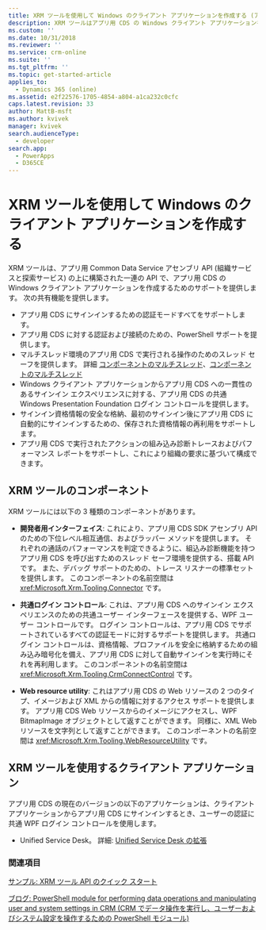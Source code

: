 ```yaml
---
title: XRM ツールを使用して Windows のクライアント アプリケーションを作成する (アプリ用 Common Data Service) | Microsoft Docs
description: XRM ツールはアプリ用 CDS の Windows クライアント アプリケーションを作成するためのサポートを提供する一連の API です。
ms.custom: ''
ms.date: 10/31/2018
ms.reviewer: ''
ms.service: crm-online
ms.suite: ''
ms.tgt_pltfrm: ''
ms.topic: get-started-article
applies_to:
  - Dynamics 365 (online)
ms.assetid: e2f22576-1705-4854-a804-a1ca232c0cfc
caps.latest.revision: 33
author: MattB-msft
ms.author: kvivek
manager: kvivek
search.audienceType:
  - developer
search.app:
  - PowerApps
  - D365CE
---
```

# <a name="build-windows-client-applications-using-the-xrm-tools"></a>XRM ツールを使用して Windows のクライアント アプリケーションを作成する

XRM ツールは、アプリ用 Common Data Service アセンブリ API (組織サービスと探索サービス) の上に構築された一連の API で、アプリ用 CDS の Windows クライアント アプリケーションを作成するためのサポートを提供します。 次の共有機能を提供します。  
  
- アプリ用 CDS にサインインするための認証モードすべてをサポートします。  
- アプリ用 CDS に対する認証および接続のための、PowerShell サポートを提供します。  
- マルチスレッド環境のアプリ用 CDS で実行される操作のためのスレッド セーフを提供します。 詳細 [コンポーネントのマルチスレッド](https://msdn.microsoft.com/library/vstudio/3es4b6yy.aspx)、[コンポーネントのマルチスレッド](https://msdn.microsoft.com/library/vstudio/a8544e2s.aspx)  
- Windows クライアント アプリケーションからアプリ用 CDS への一貫性のあるサインイン エクスペリエンスに対する、アプリ用 CDS の共通 Windows Presentation Foundation ログイン コントロールを提供します。  
- サインイン資格情報の安全な格納、最初のサインイン後にアプリ用 CDS に自動的にサインインするための、保存された資格情報の再利用をサポートします。  
- アプリ用 CDS で実行されたアクションの組み込み診断トレースおよびパフォーマンス レポートをサポートし、これにより組織の要求に基づいて構成できます。  
  
## <a name="components-of-xrm-tooling"></a>XRM ツールのコンポーネント  

XRM ツールには以下の 3 種類のコンポーネントがあります。  
  
- **開発者用インターフェイス**: これにより、アプリ用 CDS SDK アセンブリ API のための下位レベル相互通信、およびラッパー メソッドを提供します。 それぞれの通話のパフォーマンスを判定できるように、組込み診断機能を持つアプリ用 CDS を呼び出すためのスレッド セーフ環境を提供する、搭載 API です。 また、デバッグ サポートのための、トレース リスナーの標準セットを提供します。 このコンポーネントの名前空間は <xref:Microsoft.Xrm.Tooling.Connector> です。  
  
- **共通ログイン コントロール**: これは、アプリ用 CDS へのサインイン エクスペリエンスのための共通ユーザー インターフェースを提供する、WPF ユーザー コントロールです。 ログイン コントロールは、アプリ用 CDS でサポートされているすべての認証モードに対するサポートを提供します。 共通ログイン コントロールは、資格情報、プロファイルを安全に格納するための組み込み暗号化を備え、アプリ用 CDS に対して自動サインインを実行時にそれを再利用します。 このコンポーネントの名前空間は <xref:Microsoft.Xrm.Tooling.CrmConnectControl> です。  
  
- **Web resource utility**: これはアプリ用 CDS の Web リソースの 2 つのタイプ、イメージおよび XML からの情報に対するアクセス サポートを提供します。 アプリ用 CDS Web リソースからのイメージにアクセスし、WPF BitmapImage オブジェクトとして返すことができます。 同様に、XML Web リソースを文字列として返すことができます。 このコンポーネントの名前空間は <xref:Microsoft.Xrm.Tooling.WebResourceUtility> です。  
  
## <a name="client-applications-that-use-xrm-tooling"></a>XRM ツールを使用するクライアント アプリケーション

アプリ用 CDS の現在のバージョンの以下のアプリケーションは、クライアント アプリケーションからアプリ用 CDS にサインインするとき、ユーザーの認証に共通 WPF ログイン コントロールを使用します。  
  
- Unified Service Desk。 詳細: [Unified Service Desk の拡張](/dynamics365/customer-engagement/unified-service-desk/extend-unified-service-desk)

<!-- TODO: fix links when files added to admin guide

- Package Deployer tool. More information: [Deploy packages using Dynamics 365 Package Deployer and Windows PowerShell](../../administrator/deploy-packages-using-package-deployer-windows-powershell.md)   

- Configuration Migration tool. More information [Manage your configuration data](../../administrator/manage-configuration-data.md)  

-->
  
### <a name="see-also"></a>関連項目

[サンプル: XRM ツール API のクイック スタート](sample-quick-start-xrm-tooling-api.md)<br />
<!-- TODO:
[Use the CDS for Apps Organization service](use-microsoft-dynamics-365-organization-service.md)<br />
[Discover the URL for Your Organization With IDiscoveryService Web Service](org-service/discover-url-organization-organization-service.md)<br />
[Write Applications and Server Extensions](extend-dynamics-365-server.md)<br /> -->
[ブログ: PowerShell module for performing data operations and manipulating user and system settings in CRM (CRM でデータ操作を実行し、ユーザーおよびシステム設定を操作するための PowerShell モジュール)](http://blogs.msdn.com/b/crm/archive/2015/09/25/powershell-module-for-performing-data-operations-and-manipulating-user-and-system-settings-in-crm.aspx)
